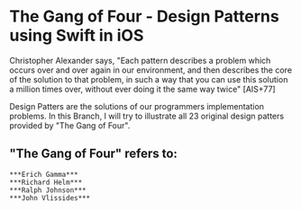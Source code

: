 # The Gang of Four - Design Patterns using Swift in iOS

Christopher Alexander says, "Each pattern describes a problem which occurs over
and over again in our environment, and then describes the core of the solution
to that problem, in such a way that you can use this solution a million times
over, without ever doing it the same way twice" [AIS+77]

Design Patters are the solutions of our programmers implementation problems. 
In this Branch, I will try to illustrate all 23 original design patters provided by "The Gang of Four".

## "The Gang of Four" refers to:
	***Erich Gamma***
	***Richard Helm***
	***Ralph Johnson***
	***John Vlissides***
 
